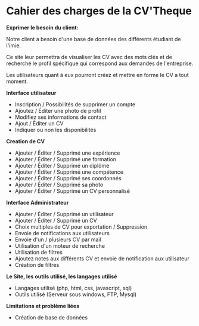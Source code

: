 
# Cahier des charges de la CV'Theque

**Exprimer le besoin du client:**


Notre client a besoin d'une base de données des différents étudiant de l'imie.

Ce site leur permettra de visualiser les CV avec des mots clés et de recherché le profil spécifique qui correspond aux demandes de l'entreprise.

Les utilisateurs quant à eux pourront créez et mettre en forme le CV a tout moment.


**Interface utilisateur**

- Inscription / Possibilités de supprimer un compte
- Ajoutez / Éditer une photo de profil
- Modifiez ses informations de contact
- Ajout / Éditer un CV
- Indiquer ou non les disponibilités

**Creation de CV**

- Ajouter / Éditer / Supprimé une expérience
- Ajouter / Éditer / Supprimé une formation
- Ajouter / Éditer / Supprimé un diplôme
- Ajouter / Éditer / Supprimé une compétence
- Ajouter / Éditer / Supprimé ses coordonnés
- Ajouter / Éditer / Supprimé sa photo
- Ajouter / Éditer / Supprimé un CV personnalisé


**Interface Administrateur**

- Ajouter / Éditer / Supprimé un utilisateur
- Ajouter / Éditer / Supprimé un CV
- Choix multiples de CV pour exportation / Suppression
- Envoie de notifications aux utilisateurs
- Envoie d'un / plusieurs CV par mail
- Utilisation d'un moteur de recherche
- Utilisation de filtres
- Ajoutez notes aux différents CV et envoie de notification aux utilisateur
- Création de filtres

**Le Site, les outils utilisé, les langages utilisé**

- Langages utilisé (php, html, css, javascript, sql)
- Outils utilisé (Serveur sous windows, FTP, Mysql)

**Limitations et problème liées**

- Création de base de données   
